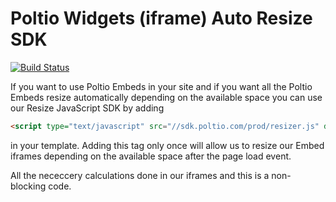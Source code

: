# Poltio Widgets (iframe) Auto Resize SDK 
[![Build Status](http://ci.polt.io/buildStatus/icon?job=JS-SDK-Prod)](http://ci.polt.io/job/JS-SDK-Prod/)

If you want to use Poltio Embeds in your site and if you want all the Poltio Embeds resize automatically depending on the available space you can use our Resize JavaScript SDK by adding 

```html
<script type="text/javascript" src="//sdk.poltio.com/prod/resizer.js" defer></script>  
```

in your template. Adding this tag only once will allow us to resize our Embed iframes depending on the available space after the page load event. 

All the nececcery calculations done in our iframes and this is a non-blocking code. 


